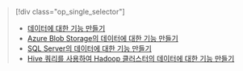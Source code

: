 > [!div class="op_single_selector"]
> * [데이터에 대한 기능 만들기](../articles/machine-learning/team-data-science-process/create-features.md)
> * [Azure Blob Storage의 데이터에 대한 기능 만들기](../articles/machine-learning/team-data-science-process/create-features-blob.md)
> * [SQL Server의 데이터에 대한 기능 만들기](../articles/machine-learning/team-data-science-process/create-features-sql-server.md)
> * [Hive 쿼리를 사용하여 Hadoop 클러스터의 데이터에 대한 기능 만들기](../articles/machine-learning/team-data-science-process/create-features-hive.md)
> 
> 

